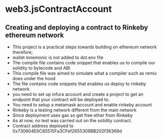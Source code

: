 # web3.jsContractAccount
## Creating and deploying a contract to Rinkeby ethereum network
- This project is a practical steps towards building on ethereum network therefore;
- wallet mnemonic is not added to dot.env file
- The compile file contains code snippet that enables us to compile our solidity to bytecode and ABI
- This compile file was aimed to simulate what a compiler such as remix does under the hood
- The file contains code snippets that enables us deploy to rinkeby network. 
- you need to set up infura account and create a project to get an endpoint that your contract will be deployed to.
- You need to setup a metamask account and enable rinkeby account 
- Rinkeby is a testing network different from the main network
- Since deployment uses gas so get free ether from Rinkeby
- As at now, no test was carried out on the solidity contract.
- Contract address deployed to 0x730604E6C85515Fa3CFef2655309BB202f36369d

